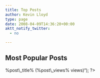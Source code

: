 ```yaml
---
title: Top Posts
author: Kevin Lloyd
type: page
date: 2008-04-09T14:36:20+00:00
aktt_notify_twitter:
  - no

---
```

## Most Popular Posts

<?php if (function_exists('WPPP_show_popular_posts')) 
WPPP_show_popular_posts("show=posts&#038;title=&#038;number=50&#038;days=0&#038;format=<a href='%post_permalink%' title='%post_title_attribute%'>%post\_title% (%post\_views% views)</a>&#8220;); ?>